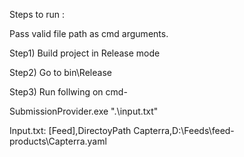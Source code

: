 Steps to run :

Pass valid file path as cmd arguments.

Step1) Build project in Release mode


Step2) Go to bin\Release


Step3) Run follwing on cmd-


SubmissionProvider.exe ".\input.txt"



Input.txt:
[Feed],DirectoyPath
Capterra,D:\Feeds\feed-products\Capterra.yaml